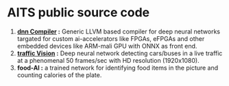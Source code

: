 # AITS public source code

1. **[dnn Compiler](https://ai-techsystems.github.io/dnnCompiler/) :** Generic LLVM based compiler for deep neural networks targated for custom ai-accelerators like FPGAs, eFPGAs and other embedded devices like ARM-mali GPU with ONNX as front end.
1. **[traffic Vision](https://github.com/srohit0/trafficVision) :** Deep neural network detecting cars/buses in a live traffic at a phenomenal 50 frames/sec with HD resolution (1920x1080). 
1. **food-AI :** a trained network for identifying food items in the picture and counting calories of the plate.

